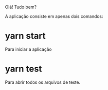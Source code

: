 Olá! Tudo bem?

A aplicação consiste em apenas dois comandos: 

# yarn start 
Para iniciar a aplicação

# yarn test
Para abrir todos os arquivos de teste.
